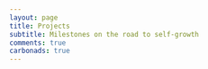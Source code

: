 ```yaml
---
layout: page
title: Projects
subtitle: Milestones on the road to self-growth
comments: true
carbonads: true
---
```


